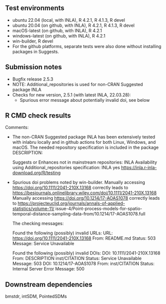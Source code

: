## Test environments

* ubuntu 22.04 (local, with INLA), R 4.2.1, R 4.1.3, R devel
* ubuntu 20.04 (on github, with INLA), R 4.2.1, R 4.1.3, R devel
* macOS-latest (on github, with INLA), R 4.2.1
* windows-latest (on github, with INLA), R 4.2.1
* win-builder, R devel
* For the github platforms, separate tests were also
  done without installing packages in Suggests.

## Submission notes

* Bugfix release 2.5.3
* NOTE: Additional_repositories is used for non-CRAN Suggested package INLA
* Checks for new version, 2.5.1 (with latest INLA, 22.03.28):
  - Spurious error message about potentially invalid doi, see below

## R CMD check results

Comments:

* The non-CRAN Suggested package INLA has been extensively tested with inlabru
  locally and in github actions for both Linux, Windows, and macOS.
  The needed repository specification is included in the package DESCRIPTION:

  Suggests or Enhances not in mainstream repositories:
    INLA
  Availability using Additional_repositories specification:
    INLA   yes   https://inla.r-inla-download.org/R/testing
    
* Spurious doi problems noted by win-builder.
  Manually accessing https://doi.org/10.1111/2041-210X.13168 correctly leads to
  https://besjournals.onlinelibrary.wiley.com/doi/10.1111/2041-210X.13168
  Manually accessing https://doi.org/10.1214/17-AOAS1078 correctly leads to
  https://projecteuclid.org/journals/annals-of-applied-statistics/volume-11/
    issue-4/Point-process-models-for-spatio-temporal-distance-sampling-data-from/10.1214/17-AOAS1078.full

  The checking messages:
  
  Found the following (possibly) invalid URLs:
  URL: https://doi.org/10.1111/2041-210X.13168
    From: README.md
    Status: 503
    Message: Service Unavailable

  Found the following (possibly) invalid DOIs:
  DOI: 10.1111/2041-210X.13168
    From: DESCRIPTION
          inst/CITATION
    Status: Service Unavailable
    Message: 503
  DOI: 10.1214/17-AOAS1078
    From: inst/CITATION
    Status: Internal Server Error
    Message: 500


## Downstream dependencies

bmstdr, intSDM, PointedSDMs
